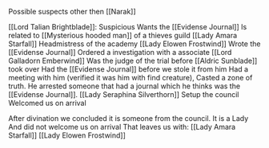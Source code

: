 Possible suspects other then [[Narak]]

[[Lord Talian Brightblade]]:
	Suspicious
	Wants the [[Evidense Journal]]
	Is related to [[Mysterious hooded man]] of a thieves guild
[[Lady Amara Starfall]]
	Headmistress of the academy
[[Lady Elowen Frostwind]]
	Wrote the [[Evidense Journal]]
	Ordered a investigation with a associate
[[Lord Galladorn Emberwind]]
	Was the judge of the trial before [[Aldric Sunblade]] took over
	Had the [[Evidense Journal]] before we stole it from him
	Had a meeting with him (verified it was him with find creature), Casted a zone of truth. He arrested someone that had a journal which he thinks was the [[Evidense Journal]].
[[Lady Seraphina Silverthorn]]
	Setup the council
	Welcomed us on arrival

After divination we concluded it is someone from the council.
It is a Lady
And did not welcome us on arrival
That leaves us with:
[[Lady Amara Starfall]]
[[Lady Elowen Frostwind]]
